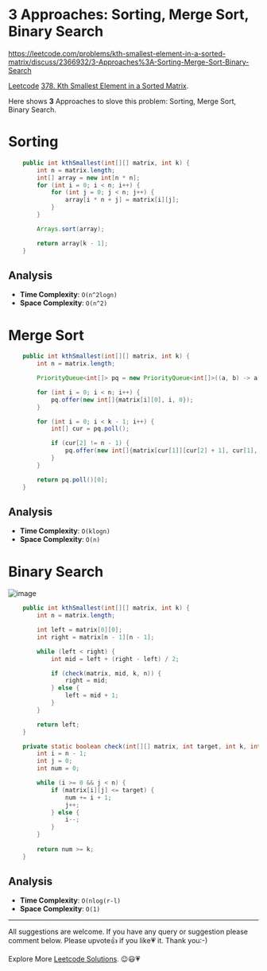 # 3 Approaches: Sorting, Merge Sort, Binary Search

https://leetcode.com/problems/kth-smallest-element-in-a-sorted-matrix/discuss/2366932/3-Approaches%3A-Sorting-Merge-Sort-Binary-Search

[Leetcode](https://leetcode.com/) [378. Kth Smallest Element in a Sorted Matrix](https://leetcode.com/problems/kth-smallest-element-in-a-sorted-matrix/).

Here shows **3** Approaches to slove this problem: Sorting, Merge Sort, Binary Search.

# Sorting

```java
    public int kthSmallest(int[][] matrix, int k) {
        int n = matrix.length;
        int[] array = new int[n * n];
        for (int i = 0; i < n; i++) {
            for (int j = 0; j < n; j++) {
                array[i * n + j] = matrix[i][j];
            }
        }

        Arrays.sort(array);

        return array[k - 1];  
    }
```

## Analysis

- **Time Complexity**: `O(n^2logn)`
- **Space Complexity**: `O(n^2)`

# Merge Sort

```java
    public int kthSmallest(int[][] matrix, int k) {
        int n = matrix.length;

        PriorityQueue<int[]> pq = new PriorityQueue<int[]>((a, b) -> a[0] - b[0]);

        for (int i = 0; i < n; i++) {
            pq.offer(new int[]{matrix[i][0], i, 0});
        }

        for (int i = 0; i < k - 1; i++) {
            int[] cur = pq.poll();

            if (cur[2] != n - 1) {
                pq.offer(new int[]{matrix[cur[1]][cur[2] + 1], cur[1], cur[2] + 1});
            }
        }

        return pq.poll()[0];
    }
```

## Analysis

- **Time Complexity**: `O(klogn)`
- **Space Complexity**: `O(n)`

# Binary Search

![image](https://assets.leetcode.com/users/images/18b54c12-4490-47fa-9698-8408de7f8e24_1659400970.8174334.png)


```java
    public int kthSmallest(int[][] matrix, int k) {
        int n = matrix.length;

        int left = matrix[0][0];
        int right = matrix[n - 1][n - 1];

        while (left < right) {
            int mid = left + (right - left) / 2;

            if (check(matrix, mid, k, n)) {
                right = mid;
            } else {
                left = mid + 1;
            }
        }

        return left;
    }

    private static boolean check(int[][] matrix, int target, int k, int n) {
        int i = n - 1;
        int j = 0;
        int num = 0;

        while (i >= 0 && j < n) {
            if (matrix[i][j] <= target) {
                num += i + 1;
                j++;
            } else {
                i--;
            }
        }
        
        return num >= k;
    }
```

## Analysis

- **Time Complexity**: `O(nlog(r-l)`
- **Space Complexity**: `O(1)`


------------

All suggestions are welcome. 
If you have any query or suggestion please comment below.
Please upvote👍 if you like💗 it. Thank you:-)

Explore More [Leetcode Solutions](https://leetcode.com/discuss/general-discussion/1868912/My-Leetcode-Solutions-All-In-One). 😉😃💗

